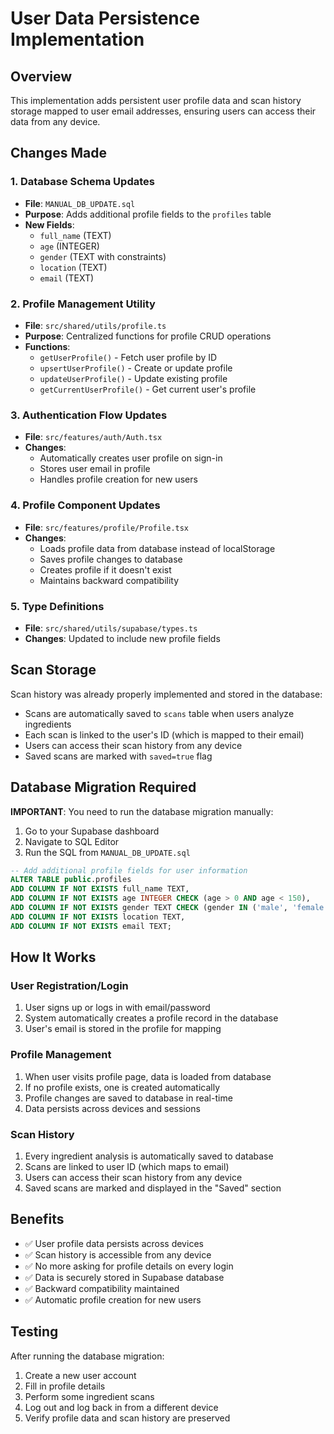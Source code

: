 # User Data Persistence Implementation

## Overview
This implementation adds persistent user profile data and scan history storage mapped to user email addresses, ensuring users can access their data from any device.

## Changes Made

### 1. Database Schema Updates
- **File**: `MANUAL_DB_UPDATE.sql`
- **Purpose**: Adds additional profile fields to the `profiles` table
- **New Fields**:
  - `full_name` (TEXT)
  - `age` (INTEGER)
  - `gender` (TEXT with constraints)
  - `location` (TEXT)
  - `email` (TEXT)

### 2. Profile Management Utility
- **File**: `src/shared/utils/profile.ts`
- **Purpose**: Centralized functions for profile CRUD operations
- **Functions**:
  - `getUserProfile()` - Fetch user profile by ID
  - `upsertUserProfile()` - Create or update profile
  - `updateUserProfile()` - Update existing profile
  - `getCurrentUserProfile()` - Get current user's profile

### 3. Authentication Flow Updates
- **File**: `src/features/auth/Auth.tsx`
- **Changes**:
  - Automatically creates user profile on sign-in
  - Stores user email in profile
  - Handles profile creation for new users

### 4. Profile Component Updates
- **File**: `src/features/profile/Profile.tsx`
- **Changes**:
  - Loads profile data from database instead of localStorage
  - Saves profile changes to database
  - Creates profile if it doesn't exist
  - Maintains backward compatibility

### 5. Type Definitions
- **File**: `src/shared/utils/supabase/types.ts`
- **Changes**: Updated to include new profile fields

## Scan Storage
Scan history was already properly implemented and stored in the database:
- Scans are automatically saved to `scans` table when users analyze ingredients
- Each scan is linked to the user's ID (which is mapped to their email)
- Users can access their scan history from any device
- Saved scans are marked with `saved=true` flag

## Database Migration Required

**IMPORTANT**: You need to run the database migration manually:

1. Go to your Supabase dashboard
2. Navigate to SQL Editor
3. Run the SQL from `MANUAL_DB_UPDATE.sql`

```sql
-- Add additional profile fields for user information
ALTER TABLE public.profiles 
ADD COLUMN IF NOT EXISTS full_name TEXT,
ADD COLUMN IF NOT EXISTS age INTEGER CHECK (age > 0 AND age < 150),
ADD COLUMN IF NOT EXISTS gender TEXT CHECK (gender IN ('male', 'female', 'other', 'prefer-not-to-say')),
ADD COLUMN IF NOT EXISTS location TEXT,
ADD COLUMN IF NOT EXISTS email TEXT;
```

## How It Works

### User Registration/Login
1. User signs up or logs in with email/password
2. System automatically creates a profile record in the database
3. User's email is stored in the profile for mapping

### Profile Management
1. When user visits profile page, data is loaded from database
2. If no profile exists, one is created automatically
3. Profile changes are saved to database in real-time
4. Data persists across devices and sessions

### Scan History
1. Every ingredient analysis is automatically saved to database
2. Scans are linked to user ID (which maps to email)
3. Users can access their scan history from any device
4. Saved scans are marked and displayed in the "Saved" section

## Benefits
- ✅ User profile data persists across devices
- ✅ Scan history is accessible from any device
- ✅ No more asking for profile details on every login
- ✅ Data is securely stored in Supabase database
- ✅ Backward compatibility maintained
- ✅ Automatic profile creation for new users

## Testing
After running the database migration:
1. Create a new user account
2. Fill in profile details
3. Perform some ingredient scans
4. Log out and log back in from a different device
5. Verify profile data and scan history are preserved
